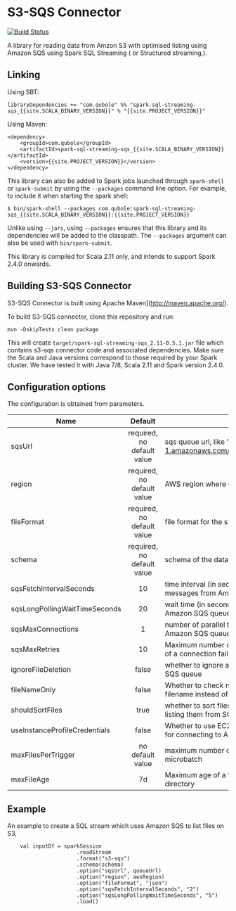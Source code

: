 # S3-SQS Connector

[![Build Status](https://travis-ci.org/qubole/s3-sqs-connector.svg?branch=master)](https://travis-ci.org/qubole/s3-sqs-connector)

A library for reading data from Amzon S3 with optimised listing using Amazon SQS using Spark SQL Streaming ( or Structured streaming.). 

## Linking

Using SBT:

    libraryDependencies += "com.qubole" %% "spark-sql-streaming-sqs_{{site.SCALA_BINARY_VERSION}}" % "{{site.PROJECT_VERSION}}"

Using Maven:

    <dependency>
        <groupId>com.qubole</groupId>
        <artifactId>spark-sql-streaming-sqs_{{site.SCALA_BINARY_VERSION}}</artifactId>
        <version>{{site.PROJECT_VERSION}}</version>
    </dependency>

This library can also be added to Spark jobs launched through `spark-shell` or `spark-submit` by using the `--packages` command line option.
For example, to include it when starting the spark shell:

    $ bin/spark-shell --packages com.qubole:spark-sql-streaming-sqs_{{site.SCALA_BINARY_VERSION}}:{{site.PROJECT_VERSION}}

Unlike using `--jars`, using `--packages` ensures that this library and its dependencies will be added to the classpath.
The `--packages` argument can also be used with `bin/spark-submit`.

This library is compiled for Scala 2.11 only, and intends to support Spark 2.4.0 onwards.

## Building S3-SQS Connector

S3-SQS Connector is built using Apache Maven](http://maven.apache.org/).

To build S3-SQS connector, clone this repository and run:
```
mvn -DskipTests clean package
```

This will create `target/spark-sql-streaming-sqs_2.11-0.5.1.jar` file which contains s3-sqs connector code and associated dependencies. Make sure the Scala and Java versions correspond to those required by your Spark cluster. We have tested it with Java 7/8, Scala 2.11 and Spark version 2.4.0.


## Configuration options
The configuration is obtained from parameters.

Name |Default | Meaning
--- |:---:| ---
sqsUrl|required, no default value|sqs queue url, like 'https://sqs.us-east-1.amazonaws.com/330183209093/TestQueue'
region|required, no default value|AWS region where queue is created
fileFormat|required, no default value|file format for the s3 files stored on Amazon S3
schema|required, no default value|schema of the data being read 
sqsFetchIntervalSeconds|10|time interval (in seconds) after which to fetch messages from Amazon SQS queue
sqsLongPollingWaitTimeSeconds|20|wait time (in seconds) for long polling on Amazon SQS queue 
sqsMaxConnections|1|number of parallel threads to connect to Amazon SQS queue
sqsMaxRetries|10|Maximum number of consecutive retries in case of a connection failure to SQS before giving up
ignoreFileDeletion|false|whether to ignore any File deleted message in SQS queue
fileNameOnly|false|Whether to check new files based on only the filename instead of on the full path
shouldSortFiles|true|whether to sort files based on timestamp while listing them from SQS
useInstanceProfileCredentials|false|Whether to use EC2 instance profile credentials for connecting to Amazon SQS
maxFilesPerTrigger|no default value|maximum number of files to process in a microbatch
maxFileAge|7d|Maximum age of a file that can be found in this directory

## Example

An example to create a SQL stream which uses Amazon SQS to list files on S3,

        val inputDf = sparkSession
                          .readStream
                          .format("s3-sqs")
                          .schema(schema)
                          .option("sqsUrl", queueUrl)
                          .option("region", awsRegion)
                          .option("fileFormat", "json")
                          .option("sqsFetchIntervalSeconds", "2")
                          .option("sqsLongPollingWaitTimeSeconds", "5")
                          .load()
